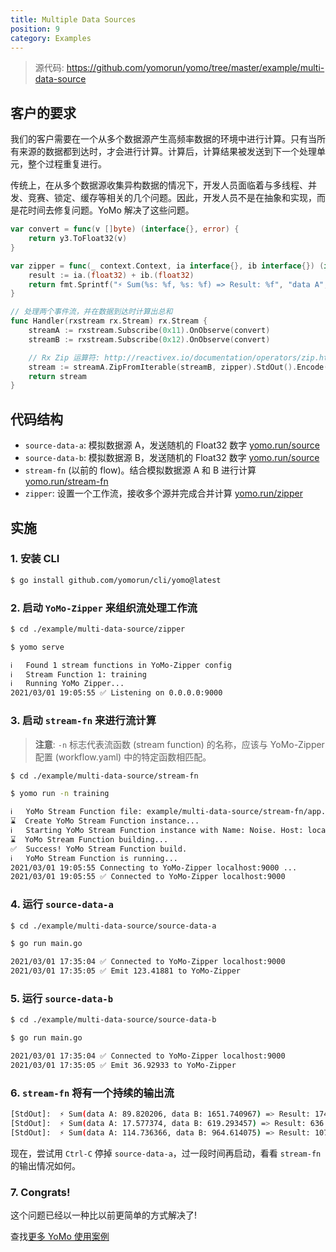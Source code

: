 ```yaml
---
title: Multiple Data Sources
position: 9
category: Examples
---
```


> 源代码: https://github.com/yomorun/yomo/tree/master/example/multi-data-source

## 客户的要求

我们的客户需要在一个从多个数据源产生高频率数据的环境中进行计算。只有当所有来源的数据都到达时，才会进行计算。计算后，计算结果被发送到下一个处理单元，整个过程重复进行。

传统上，在从多个数据源收集异构数据的情况下，开发人员面临着与多线程、并发、竞赛、锁定、缓存等相关的几个问题。因此，开发人员不是在抽象和实现，而是花时间去修复问题。YoMo 解决了这些问题。

```go
var convert = func(v []byte) (interface{}, error) {
	return y3.ToFloat32(v)
}

var zipper = func(_ context.Context, ia interface{}, ib interface{}) (interface{}, error) {
	result := ia.(float32) + ib.(float32)
	return fmt.Sprintf("⚡️ Sum(%s: %f, %s: %f) => Result: %f", "data A", ia.(float32), "data B", ib.(float32), result), nil
}

// 处理两个事件流，并在数据到达时计算出总和
func Handler(rxstream rx.Stream) rx.Stream {
	streamA := rxstream.Subscribe(0x11).OnObserve(convert)
	streamB := rxstream.Subscribe(0x12).OnObserve(convert)

	// Rx Zip 运算符: http://reactivex.io/documentation/operators/zip.html
	stream := streamA.ZipFromIterable(streamB, zipper).StdOut().Encode(0x13)
	return stream
}

```

## 代码结构

- `source-data-a`: 模拟数据源 A，发送随机的 Float32 数字 [yomo.run/source](/source)
- `source-data-b`: 模拟数据源 B，发送随机的 Float32 数字 [yomo.run/source](/source)
- `stream-fn` (以前的 flow)。结合模拟数据源 A 和 B 进行计算 [yomo.run/stream-fn](/stream-fn)
- `zipper`: 设置一个工作流，接收多个源并完成合并计算 [yomo.run/zipper](/zipper)

## 实施

### 1. 安装 CLI

```bash
$ go install github.com/yomorun/cli/yomo@latest
```

### 2. 启动 `YoMo-Zipper` 来组织流处理工作流

```bash
$ cd ./example/multi-data-source/zipper

$ yomo serve

ℹ️   Found 1 stream functions in YoMo-Zipper config
ℹ️   Stream Function 1: training
ℹ️   Running YoMo Zipper...
2021/03/01 19:05:55 ✅ Listening on 0.0.0.0:9000

```

### 3. 启动 `stream-fn` 来进行流计算

> **注意**: `-n` 标志代表流函数 (stream function) 的名称，应该与 YoMo-Zipper 配置 (workflow.yaml) 中的特定函数相匹配。

```bash
$ cd ./example/multi-data-source/stream-fn

$ yomo run -n training

ℹ️   YoMo Stream Function file: example/multi-data-source/stream-fn/app.go
⌛  Create YoMo Stream Function instance...
ℹ️   Starting YoMo Stream Function instance with Name: Noise. Host: localhost. Port: 9000.
⌛  YoMo Stream Function building...
✅  Success! YoMo Stream Function build.
ℹ️   YoMo Stream Function is running...
2021/03/01 19:05:55 Connecting to YoMo-Zipper localhost:9000 ...
2021/03/01 19:05:55 ✅ Connected to YoMo-Zipper localhost:9000

```

### 4. 运行 `source-data-a`

```bash
$ cd ./example/multi-data-source/source-data-a

$ go run main.go

2021/03/01 17:35:04 ✅ Connected to YoMo-Zipper localhost:9000
2021/03/01 17:35:05 ✅ Emit 123.41881 to YoMo-Zipper

```

### 5. 运行 `source-data-b`

```bash
$ cd ./example/multi-data-source/source-data-b

$ go run main.go

2021/03/01 17:35:04 ✅ Connected to YoMo-Zipper localhost:9000
2021/03/01 17:35:05 ✅ Emit 36.92933 to YoMo-Zipper

```

### 6. `stream-fn` 将有一个持续的输出流

```bash
[StdOut]:  ⚡️ Sum(data A: 89.820206, data B: 1651.740967) => Result: 1741.561157
[StdOut]:  ⚡️ Sum(data A: 17.577374, data B: 619.293457) => Result: 636.870850
[StdOut]:  ⚡️ Sum(data A: 114.736366, data B: 964.614075) => Result: 1079.350464
```

现在，尝试用 `Ctrl-C` 停掉 `source-data-a`，过一段时间再启动，看看 `stream-fn` 的输出情况如何。

### 7. Congrats!

这个问题已经以一种比以前更简单的方式解决了!

查找[更多 YoMo 使用案例](https://github.com/yomorun/yomo)
